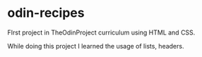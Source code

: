 # odin-recipes
FIrst project in TheOdinProject curriculum using HTML and CSS.

While doing this project I learned the usage of lists, headers.